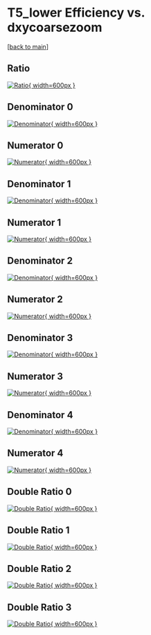 # T5_lower Efficiency vs. dxycoarsezoom

[[back to main](./)]



## Ratio

[![Ratio](../mtv/var/T5_lower_base_0_0_eff_dxycoarsezoom.png){ width=600px }](../mtv/var/T5_lower_base_0_0_eff_dxycoarsezoom.pdf)

## Denominator 0

[![Denominator](../mtv/den/T5_lower_base_0_0_eff_dxycoarsezoom_den0.png){ width=600px }](../mtv/den/T5_lower_base_0_0_eff_dxycoarsezoom_den0.pdf)

## Numerator 0

[![Numerator](../mtv/num/T5_lower_base_0_0_eff_dxycoarsezoom_num0.png){ width=600px }](../mtv/num/T5_lower_base_0_0_eff_dxycoarsezoom_num0.pdf)

## Denominator 1

[![Denominator](../mtv/den/T5_lower_base_0_0_eff_dxycoarsezoom_den1.png){ width=600px }](../mtv/den/T5_lower_base_0_0_eff_dxycoarsezoom_den1.pdf)

## Numerator 1

[![Numerator](../mtv/num/T5_lower_base_0_0_eff_dxycoarsezoom_num1.png){ width=600px }](../mtv/num/T5_lower_base_0_0_eff_dxycoarsezoom_num1.pdf)

## Denominator 2

[![Denominator](../mtv/den/T5_lower_base_0_0_eff_dxycoarsezoom_den2.png){ width=600px }](../mtv/den/T5_lower_base_0_0_eff_dxycoarsezoom_den2.pdf)

## Numerator 2

[![Numerator](../mtv/num/T5_lower_base_0_0_eff_dxycoarsezoom_num2.png){ width=600px }](../mtv/num/T5_lower_base_0_0_eff_dxycoarsezoom_num2.pdf)

## Denominator 3

[![Denominator](../mtv/den/T5_lower_base_0_0_eff_dxycoarsezoom_den3.png){ width=600px }](../mtv/den/T5_lower_base_0_0_eff_dxycoarsezoom_den3.pdf)

## Numerator 3

[![Numerator](../mtv/num/T5_lower_base_0_0_eff_dxycoarsezoom_num3.png){ width=600px }](../mtv/num/T5_lower_base_0_0_eff_dxycoarsezoom_num3.pdf)

## Denominator 4

[![Denominator](../mtv/den/T5_lower_base_0_0_eff_dxycoarsezoom_den4.png){ width=600px }](../mtv/den/T5_lower_base_0_0_eff_dxycoarsezoom_den4.pdf)

## Numerator 4

[![Numerator](../mtv/num/T5_lower_base_0_0_eff_dxycoarsezoom_num4.png){ width=600px }](../mtv/num/T5_lower_base_0_0_eff_dxycoarsezoom_num4.pdf)

## Double Ratio 0

[![Double Ratio](../mtv/ratio/T5_lower_base_0_0_eff_dxycoarsezoom_ratio0.png){ width=600px }](../mtv/ratio/T5_lower_base_0_0_eff_dxycoarsezoom_ratio0.pdf)

## Double Ratio 1

[![Double Ratio](../mtv/ratio/T5_lower_base_0_0_eff_dxycoarsezoom_ratio1.png){ width=600px }](../mtv/ratio/T5_lower_base_0_0_eff_dxycoarsezoom_ratio1.pdf)

## Double Ratio 2

[![Double Ratio](../mtv/ratio/T5_lower_base_0_0_eff_dxycoarsezoom_ratio2.png){ width=600px }](../mtv/ratio/T5_lower_base_0_0_eff_dxycoarsezoom_ratio2.pdf)

## Double Ratio 3

[![Double Ratio](../mtv/ratio/T5_lower_base_0_0_eff_dxycoarsezoom_ratio3.png){ width=600px }](../mtv/ratio/T5_lower_base_0_0_eff_dxycoarsezoom_ratio3.pdf)

